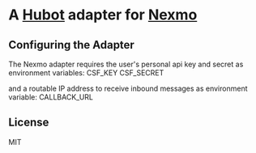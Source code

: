 # A [Hubot](https://github.com/github/hubot) adapter for [Nexmo](https://www.csf.com)

## Configuring the Adapter

The Nexmo adapter requires the user's personal api key and secret as environment variables:
    CSF_KEY
    CSF_SECRET

and a routable IP address to receive inbound messages as environment variable:
    CALLBACK_URL

## License

MIT
